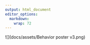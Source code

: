 ```yaml
---
output: html_document
editor_options: 
  markdown: 
    wrap: 72
---
```


![](docs/assets/Behavior poster v3.png)

